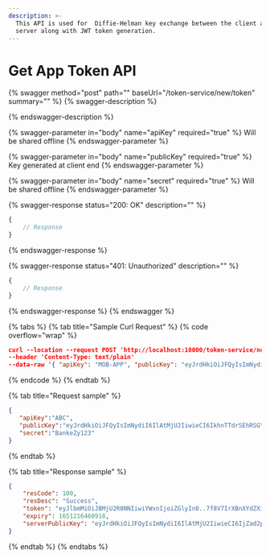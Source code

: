 ```yaml
---
description: >-
  This API is used for  Diffie-Helman key exchange between the client and the
  server along with JWT token generation.
---
```


# Get App Token API

{% swagger method="post" path="" baseUrl="/token-service/new/token" summary="" %}
{% swagger-description %}

{% endswagger-description %}

{% swagger-parameter in="body" name="apiKey" required="true" %}
Will  be shared offline
{% endswagger-parameter %}

{% swagger-parameter in="body" name="publicKey" required="true" %}
Key  generated at client  end
{% endswagger-parameter %}

{% swagger-parameter in="body" name="secret" required="true" %}
Will  be shared offline
{% endswagger-parameter %}

{% swagger-response status="200: OK" description="" %}
```javascript
{
    // Response
}
```
{% endswagger-response %}

{% swagger-response status="401: Unauthorized" description="" %}
```javascript
{
    // Response
}
```
{% endswagger-response %}
{% endswagger %}

{% tabs %}
{% tab title="Sample Curl Request" %}
{% code overflow="wrap" %}
```json
curl --location --request POST 'http://localhost:10000/token-service/new/token'
--header 'Content-Type: text/plain'
--data-raw '{ "apiKey": "MOB-APP", "publicKey": "eyJrdHkiOiJFQyIsImNydiI6IlAtMjU2IiwieCI6ImxCSGpLNHVaNjVMTVdZVXZKOTY4TTFxWGkzN21BSVRIWlhvSUk5c0xQYUUiLCJ5IjoiUmQtbmg0Rlk3ZnFLUTU0bHBOUVBMa2taVGpWUGlab25LaVRFOUQ0aXNWTSJ9", "secret": "TEST123" }'
```
{% endcode %}
{% endtab %}

{% tab title="Request sample" %}
```json
{
   "apiKey":"ABC",
   "publicKey":"eyJrdHkiOiJFQyIsImNydiI6IlAtMjU2IiwieCI6IkhnTTdrSEhRSGYxRmtmT0UwSFNyUkNUTkpIUFNRQlViSEdEM0tjUEw1ckEiLCJ5IjoicmljOS1uOUpRUDJjZjFIVEVNZjA2",
   "secret":"BankeZy123"
}
```
{% endtab %}

{% tab title="Response sample" %}
```json
{
    "resCode": 100,
    "resDesc": "Success",
    "token": "eyJlbmMiOiJBMjU2R0NNIiwiYWxnIjoiZGlyIn0..7f8V7IrXBnXYdZXi.VHTaVKnfSyiFM1ZUQyp5-lGTpVtXhH6RRyzSTBP4WX_iNCvPTvTe750q3j_ufIiNqFRluLsxFbHUcYzR4b_NQlMgolKcOM-LsYVT81jwxcBS9GhLC2XOOuOIJHux-ozr_FUMfN8IH5vFveIP54_aBEOsy-_8FaGUuBHCIrY0shfRQptUN53f0HahwqMlSufErS8PACRrHe4h.hiI1_9wyDa3BH_XxiCXccA",
    "expiry": 1651216460918,
    "serverPublicKey": "eyJrdHkiOiJFQyIsImNydiI6IlAtMjU2IiwieCI6IjZad2phdHZSSW9ZTjVFRWVIZTdmUXJPOGVGQzRsRmJMSmlmalB4RFF0S0UiLCJ5IjoiMjhZcE9meWhoTkpNa1hpdEg4OU14dm4xRGJWZmJoVS1wMVVLdjFjcUpCOCJ9"
}
```
{% endtab %}
{% endtabs %}
